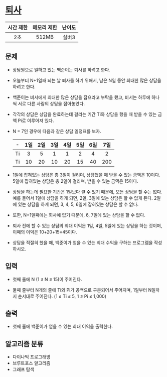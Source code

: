# [퇴사](https://www.acmicpc.net/problem/14501)

| 시간 제한 | 메모리 제한 | 난이도 |
| :-------: | :---------: | :----: |
|    2초    |    512MB    | 실버3  |

## 문제

- 상담원으로 일하고 있는 백준이는 퇴사를 하려고 한다.

- 오늘부터 N+1일째 되는 날 퇴사를 하기 위해서, 남은 N일 동안 최대한 많은 상담을 하려고 한다.

- 백준이는 비서에게 최대한 많은 상담을 잡으라고 부탁을 했고, 비서는 하루에 하나씩 서로 다른 사람의 상담을 잡아놓았다.

- 각각의 상담은 상담을 완료하는데 걸리는 기간 Ti와 상담을 했을 때 받을 수 있는 금액 Pi로 이루어져 있다.

- N = 7인 경우에 다음과 같은 상담 일정표를 보자.

  |  -  | 1일 | 2일 | 3일 | 4일 | 5일 | 6일 | 7일 |
  | :-: | :-: | :-: | :-: | :-: | :-: | :-: | :-: |
  | Ti  |  3  |  5  |  1  |  1  |  2  |  4  |  2  |
  | Ti  | 10  | 20  | 10  | 20  | 15  | 40  | 200 |

- 1일에 잡혀있는 상담은 총 3일이 걸리며, 상담했을 때 받을 수 있는 금액은 10이다. 5일에 잡혀있는 상담은 총 2일이 걸리며, 받을 수 있는 금액은 15이다.

- 상담을 하는데 필요한 기간은 1일보다 클 수 있기 때문에, 모든 상담을 할 수는 없다. 예를 들어서 1일에 상담을 하게 되면, 2일, 3일에 있는 상담은 할 수 없게 된다. 2일에 있는 상담을 하게 되면, 3, 4, 5, 6일에 잡혀있는 상담은 할 수 없다.

- 또한, N+1일째에는 회사에 없기 때문에, 6, 7일에 있는 상담을 할 수 없다.

- 퇴사 전에 할 수 있는 상담의 최대 이익은 1일, 4일, 5일에 있는 상담을 하는 것이며, 이때의 이익은 10+20+15=45이다.

- 상담을 적절히 했을 때, 백준이가 얻을 수 있는 최대 수익을 구하는 프로그램을 작성하시오.

## 입력

- 첫째 줄에 N (1 ≤ N ≤ 15)이 주어진다.

- 둘째 줄부터 N개의 줄에 Ti와 Pi가 공백으로 구분되어서 주어지며, 1일부터 N일까지 순서대로 주어진다. (1 ≤ Ti ≤ 5, 1 ≤ Pi ≤ 1,000)

## 출력

- 첫째 줄에 백준이가 얻을 수 있는 최대 이익을 출력한다.

## 알고리즘 분류

- 다이나믹 프로그래밍
- 브루트포스 알고리즘
- 그래프 탐색
